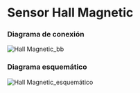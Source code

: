 # Sensor Hall Magnetic 
### Diagrama de conexión
![Hall Magnetic_bb](https://user-images.githubusercontent.com/70409607/223870149-13ff2604-b9eb-4b52-9b32-f2cd42b9e99c.png)
### Diagrama esquemático
![Hall Magnetic_esquemático](https://user-images.githubusercontent.com/70409607/223870179-37b0caf0-dbaa-4bdb-bd35-b179665ed4d7.png)
